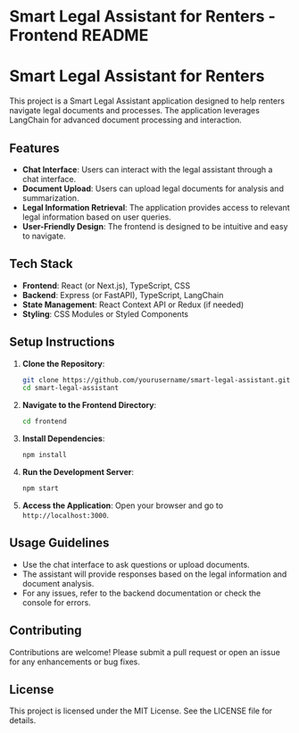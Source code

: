 # Smart Legal Assistant for Renters - Frontend README

# Smart Legal Assistant for Renters

This project is a Smart Legal Assistant application designed to help renters navigate legal documents and processes. The application leverages LangChain for advanced document processing and interaction.

## Features

- **Chat Interface**: Users can interact with the legal assistant through a chat interface.
- **Document Upload**: Users can upload legal documents for analysis and summarization.
- **Legal Information Retrieval**: The application provides access to relevant legal information based on user queries.
- **User-Friendly Design**: The frontend is designed to be intuitive and easy to navigate.

## Tech Stack

- **Frontend**: React (or Next.js), TypeScript, CSS
- **Backend**: Express (or FastAPI), TypeScript, LangChain
- **State Management**: React Context API or Redux (if needed)
- **Styling**: CSS Modules or Styled Components

## Setup Instructions

1. **Clone the Repository**:
   ```bash
   git clone https://github.com/yourusername/smart-legal-assistant.git
   cd smart-legal-assistant
   ```

2. **Navigate to the Frontend Directory**:
   ```bash
   cd frontend
   ```

3. **Install Dependencies**:
   ```bash
   npm install
   ```

4. **Run the Development Server**:
   ```bash
   npm start
   ```

5. **Access the Application**: Open your browser and go to `http://localhost:3000`.

## Usage Guidelines

- Use the chat interface to ask questions or upload documents.
- The assistant will provide responses based on the legal information and document analysis.
- For any issues, refer to the backend documentation or check the console for errors.

## Contributing

Contributions are welcome! Please submit a pull request or open an issue for any enhancements or bug fixes.

## License

This project is licensed under the MIT License. See the LICENSE file for details.